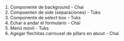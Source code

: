 1. Componente de background - Chai
2. Compoenten de side (separaciones) - Tuks
3. Componente de select box - Tuks
4. Echar a andar el formulario - Chai
5. Menú móvil - Tuks
6. Agegar flechitas carrousel de pillars en about - Chai